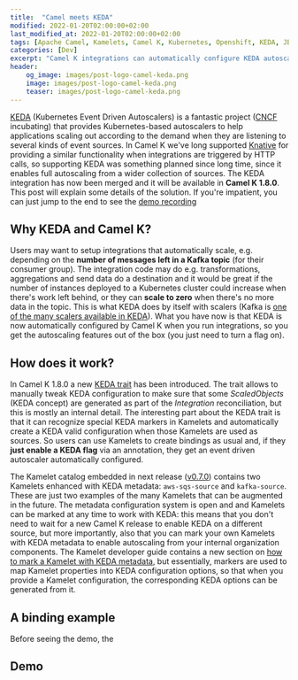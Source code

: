 ```yaml
---
title:  "Camel meets KEDA"
modified: 2022-01-20T02:00:00+02:00
last_modified_at: 2022-01-20T02:00:00+02:00
tags: [Apache Camel, Kamelets, Camel K, Kubernetes, Openshift, KEDA, JBoss Fuse]
categories: [Dev]
excerpt: "Camel K integrations can automatically configure KEDA autoscalers to promptly respond to load."
header:
    og_image: images/post-logo-camel-keda.png
    image: images/post-logo-camel-keda.png
    teaser: images/post-logo-camel-keda.png
---
```


[KEDA](https://keda.sh) (Kubernetes Event Driven Autoscalers) is a fantastic project ([CNCF](https://cncf.io) incubating) that provides Kubernetes-based autoscalers to help applications scaling out according to the demand when they are listening to several kinds of event sources. In Camel K we've long supported [Knative](https://knative.dev) for providing a similar functionality when integrations are triggered by HTTP calls, so supporting KEDA was something planned since long time, since it enables full autoscaling from a wider collection of sources. The KEDA integration has now been merged and it will be available in **Camel K 1.8.0**. This post will explain some details of the solution. If you're impatient, you can just jump to the end to see the [demo recording](#demo)

## Why KEDA and Camel K?

Users may want to setup integrations that automatically scale, e.g. depending on the **number of messages left in a Kafka topic** (for their consumer group). The integration code may do e.g. transformations, aggregations and send data do a destination and it would be great if the number of instances deployed to a Kubernetes cluster could increase when there's work left behind, or they can **scale to zero** when there's no more data in the topic.
This is what KEDA does by itself with scalers (Kafka is [one of the many scalers available in KEDA](https://keda.sh/docs/2.5/scalers/)). What you have now is that KEDA is now automatically configured by Camel K when you run integrations, so you get the autoscaling features out of the box (you just need to turn a flag on).

## How does it work?

In Camel K 1.8.0 a new [KEDA trait](https://camel.apache.org/camel-k/next/traits/keda.html) has been introduced. 
The trait allows to manually tweak KEDA configuration to make sure that some *ScaledObjects* (KEDA concept) are generated as part of the *Integration* reconciliation, but this is mostly an internal detail. The interesting part about the KEDA trait is that it can recognize special KEDA markers in Kamelets and automatically create a KEDA valid configuration when those Kamelets are used as sources. So users can use Kamelets to create bindings as usual and, if they **just enable a KEDA flag** via an annotation, they get an event driven autoscaler automatically configured.

The Kamelet catalog embedded in next release ([v0.7.0](https://github.com/apache/camel-kamelets/tree/v0.7.0)) contains two Kamelets enhanced with KEDA metadata: `aws-sqs-source` and `kafka-source`. These are just two examples of the many Kamelets that can be augmented in the future. The metadata configuration system is open and and Kamelets can be marked at any time to work with KEDA: this means that you don't need to wait for a new Camel K release to enable KEDA on a different source, but more importantly, also that you can mark your own Kamelets with KEDA metadata to enable autoscaling from your internal organization components.
The Kamelet developer guide contains a new section on [how to mark a Kamelet with KEDA metadata](https://camel.apache.org/camel-k/next/kamelets/kamelets-dev.html#_keda_integration), but essentially, markers are used to map Kamelet properties into KEDA configuration options, so that when you provide a Kamelet configuration, the corresponding KEDA options can be generated from it.

## A binding example

Before seeing the demo, the 

## Demo


